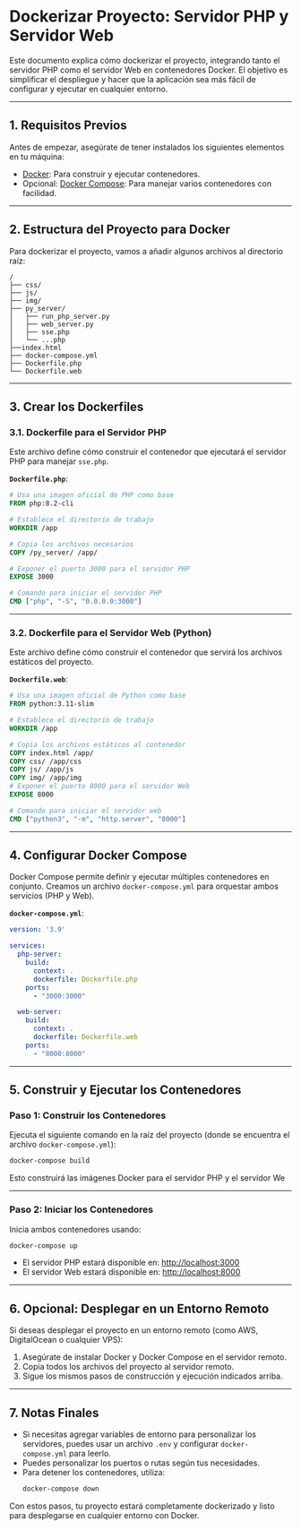 # Dockerizar Proyecto: Servidor PHP y Servidor Web

Este documento explica cómo dockerizar el proyecto, integrando tanto el servidor PHP como el servidor Web en contenedores Docker. El objetivo es simplificar el despliegue y hacer que la aplicación sea más fácil de configurar y ejecutar en cualquier entorno.

---

## 1. **Requisitos Previos**
Antes de empezar, asegúrate de tener instalados los siguientes elementos en tu máquina:

- [Docker](https://www.docker.com/get-started): Para construir y ejecutar contenedores.
- Opcional: [Docker Compose](https://docs.docker.com/compose/): Para manejar varios contenedores con facilidad.

---

## 2. **Estructura del Proyecto para Docker**
Para dockerizar el proyecto, vamos a añadir algunos archivos al directorio raíz:

```
/
├── css/
├── js/
├── img/
├── py_server/
│   ├── run_php_server.py
│   ├── web_server.py
│   ├── sse.php
│   └── ...php
├──index.html
├── docker-compose.yml
├── Dockerfile.php
└── Dockerfile.web
```

---

## 3. **Crear los Dockerfiles**

### **3.1. Dockerfile para el Servidor PHP**
Este archivo define cómo construir el contenedor que ejecutará el servidor PHP para manejar `sse.php`.

**`Dockerfile.php`**:
```dockerfile
# Usa una imagen oficial de PHP como base
FROM php:8.2-cli

# Establece el directorio de trabajo
WORKDIR /app

# Copia los archivos necesarios
COPY /py_server/ /app/

# Exponer el puerto 3000 para el servidor PHP
EXPOSE 3000

# Comando para iniciar el servidor PHP
CMD ["php", "-S", "0.0.0.0:3000"]
```

---

### **3.2. Dockerfile para el Servidor Web (Python)**
Este archivo define cómo construir el contenedor que servirá los archivos estáticos del proyecto.

**`Dockerfile.web`**:
```dockerfile
# Usa una imagen oficial de Python como base
FROM python:3.11-slim

# Establece el directorio de trabajo
WORKDIR /app

# Copia los archivos estáticos al contenedor
COPY index.html /app/
COPY css/ /app/css
COPY js/ /app/js
COPY img/ /app/img
# Exponer el puerto 8000 para el servidor Web
EXPOSE 8000

# Comando para iniciar el servidor web
CMD ["python3", "-m", "http.server", "8000"]
```

---

## 4. **Configurar Docker Compose**
Docker Compose permite definir y ejecutar múltiples contenedores en conjunto. Creamos un archivo `docker-compose.yml` para orquestar ambos servicios (PHP y Web).

**`docker-compose.yml`**:
```yaml
version: '3.9'

services:
  php-server:
    build:
      context: .
      dockerfile: Dockerfile.php
    ports:
      - "3000:3000"

  web-server:
    build:
      context: .
      dockerfile: Dockerfile.web
    ports:
      - "8000:8000"
```

---

## 5. **Construir y Ejecutar los Contenedores**

### **Paso 1: Construir los Contenedores**
Ejecuta el siguiente comando en la raíz del proyecto (donde se encuentra el archivo `docker-compose.yml`):

```bash
docker-compose build
```

Esto construirá las imágenes Docker para el servidor PHP y el servidor We

---

### **Paso 2: Iniciar los Contenedores**
Inicia ambos contenedores usando:

```bash
docker-compose up
```

- El servidor PHP estará disponible en: [http://localhost:3000](http://localhost:3000)
- El servidor Web estará disponible en: [http://localhost:8000](http://localhost:8000)

---

## 6. **Opcional: Desplegar en un Entorno Remoto**

Si deseas desplegar el proyecto en un entorno remoto (como AWS, DigitalOcean o cualquier VPS):

1. Asegúrate de instalar Docker y Docker Compose en el servidor remoto.
2. Copia todos los archivos del proyecto al servidor remoto.
3. Sigue los mismos pasos de construcción y ejecución indicados arriba.

---

## 7. **Notas Finales**
- Si necesitas agregar variables de entorno para personalizar los servidores, puedes usar un archivo `.env` y configurar `docker-compose.yml` para leerlo.
- Puedes personalizar los puertos o rutas según tus necesidades.
- Para detener los contenedores, utiliza:
  ```bash
  docker-compose down
  ```

Con estos pasos, tu proyecto estará completamente dockerizado y listo para desplegarse en cualquier entorno con Docker.
